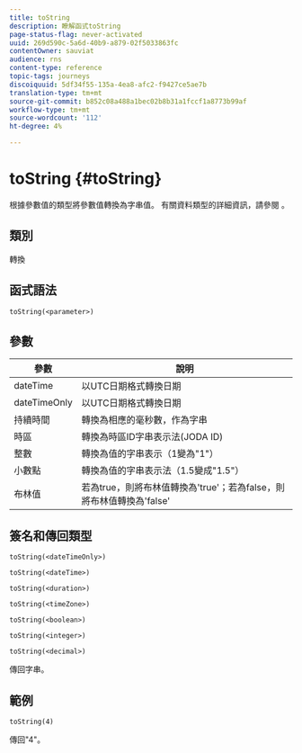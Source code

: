 ```yaml
---
title: toString
description: 瞭解函式toString
page-status-flag: never-activated
uuid: 269d590c-5a6d-40b9-a879-02f5033863fc
contentOwner: sauviat
audience: rns
content-type: reference
topic-tags: journeys
discoiquuid: 5df34f55-135a-4ea8-afc2-f9427ce5ae7b
translation-type: tm+mt
source-git-commit: b852c08a488a1bec02b8b31a1fccf1a8773b99af
workflow-type: tm+mt
source-wordcount: '112'
ht-degree: 4%

---
```



# toString {#toString}

根據參數值的類型將參數值轉換為字串值。 有關資料類型的詳細資訊，請參閱 [](../expression/data-types.md)。

## 類別

轉換

## 函式語法

`toString(<parameter>)`

## 參數

| 參數 | 說明 |
|--- |--- |
| dateTime | 以UTC日期格式轉換日期 |
| dateTimeOnly | 以UTC日期格式轉換日期 |
| 持續時間 | 轉換為相應的毫秒數，作為字串 |
| 時區 | 轉換為時區ID字串表示法(JODA ID) |
| 整數 | 轉換為值的字串表示（1變為&quot;1&quot;） |
| 小數點 | 轉換為值的字串表示法（1.5變成&quot;1.5&quot;） |
| 布林值 | 若為true，則將布林值轉換為&#39;true&#39;；若為false，則將布林值轉換為&#39;false&#39; |

## 簽名和傳回類型

`toString(<dateTimeOnly>)`

`toString(<dateTime>)`

`toString(<duration>)`

`toString(<timeZone>)`

`toString(<boolean>)`

`toString(<integer>)`

`toString(<decimal>)`

傳回字串。

## 範例

`toString(4)`

傳回&quot;4&quot;。
